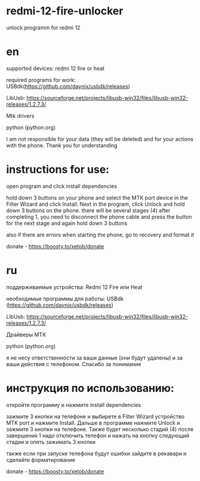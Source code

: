 # redmi-12-fire-unlocker
unlock programm for redmi 12

# en

supported devices: redmi 12 fire or heat

required programs for work: USBdk(https://github.com/daynix/usbdk/releases)

LibUsb: https://sourceforge.net/projects/libusb-win32/files/libusb-win32-releases/1.2.7.3/

Mtk drivers

python (python.org)

I am not responsible for your data (they will be deleted) and for your actions with the phone. 
Thank you for understanding


# instructions for use:

open program and click install dependencies

hold down 3 buttons on your phone and select the MTK port device in the Filter Wizard and click Install. Next in the program, click Unlock and hold down 3 buttons on the phone.
there will be several stages (4) after completing 1, you need to disconnect the phone cable and press the button for the next stage and again hold down 3 buttons

also if there are errors when starting the phone, go to recovery and format it

donate - https://boosty.to/xetob/donate

# ru

поддерживаемые устройства: Redmi 12 Fire или Heat

необходимые программы для работы: USBdk (https://github.com/daynix/usbdk/releases)

LibUsb: https://sourceforge.net/projects/libusb-win32/files/libusb-win32-releases/1.2.7.3/

Драйверы МТК

python (python.org)



я не несу ответственности за ваши данные (они будут удалены) и за ваши действия с телефоном. 
Спасибо за понимание

# инструкция по использованию:

откройте программу и нажмите install dependencies

зажмите 3 кнопки на телефоне и выбирете в Filter Wizard устройство MTK port и нажмите Install. Дальше в программе нажмите Unlock и зажмите 3 кнопки на телефоне. Также
будет несколько стадий (4) после завершения 1 надо отключить телефон и нажать на кнопку следующий стадии и опять зажимать 3 кнопки

также если при запуске телефона будут ошибки зайдите в рекавари и сделайте форматирование

donate - https://boosty.to/xetob/donate
